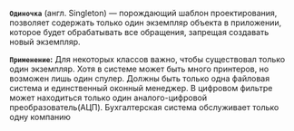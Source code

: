 **`Одиночка`** (англ. Singleton) — порождающий шаблон проектирования, позволяет содержать только один экземпляр объекта в приложении, 
которое будет обрабатывать все обращения, запрещая создавать новый 
экземпляр.

**`Применение`:**
Для некоторых классов важно, чтобы существовал только один экземпляр. Хотя
в системе может быть много принтеров, но возможен лишь один спулер.
Должны быть только одна файловая система и единственный оконный менеджер.
В цифровом фильтре может находиться только один аналого-цифровой преобразователь(АЦП). Бухгалтерская система обслуживает только одну компанию
